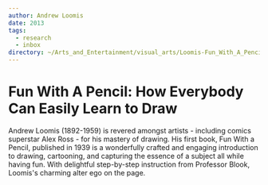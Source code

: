 ```yaml
---
author: Andrew Loomis
date: 2013
tags:
  - research
  - inbox
directory: ~/Arts_and_Entertainment/visual_arts/Loomis-Fun_With_A_Pencil
---
```


# Fun With A Pencil: How Everybody Can Easily Learn to Draw

Andrew Loomis (1892-1959) is revered amongst artists - including comics
superstar Alex Ross - for his mastery of drawing. His first book, Fun With a
Pencil, published in 1939 is a wonderfully crafted and engaging introduction to
drawing, cartooning, and capturing the essence of a subject all while having
fun. With delightful step-by-step instruction from Professor Blook, Loomis's
charming alter ego on the page.
